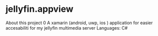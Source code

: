 # jellyfin.appview
About this project 0 A xamarin (android, uwp, ios ) application for easier accesabiliti for my jellyfin multimedia server Languages: C#
